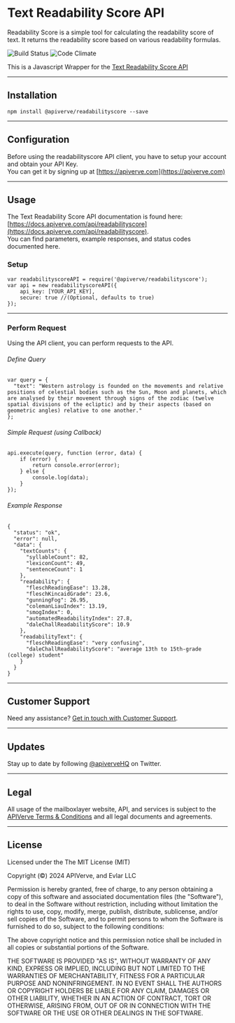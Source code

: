 Text Readability Score API
============

Readability Score is a simple tool for calculating the readability score of text. It returns the readability score based on various readability formulas.

![Build Status](https://img.shields.io/badge/build-passing-green)
![Code Climate](https://img.shields.io/badge/maintainability-B-purple)

This is a Javascript Wrapper for the [Text Readability Score API](https://apiverve.com/marketplace/api/readabilityscore)

---

## Installation
	npm install @apiverve/readabilityscore --save

---

## Configuration

Before using the readabilityscore API client, you have to setup your account and obtain your API Key.  
You can get it by signing up at [https://apiverve.com](https://apiverve.com)

---

## Usage

The Text Readability Score API documentation is found here: [https://docs.apiverve.com/api/readabilityscore](https://docs.apiverve.com/api/readabilityscore).  
You can find parameters, example responses, and status codes documented here.

### Setup

```
var readabilityscoreAPI = require('@apiverve/readabilityscore');
var api = new readabilityscoreAPI({
    api_key: [YOUR_API_KEY],
    secure: true //(Optional, defaults to true)
});
```

---


### Perform Request
Using the API client, you can perform requests to the API.

###### Define Query

```
var query = {
  "text": "Western astrology is founded on the movements and relative positions of celestial bodies such as the Sun, Moon and planets, which are analysed by their movement through signs of the zodiac (twelve spatial divisions of the ecliptic) and by their aspects (based on geometric angles) relative to one another."
};
```

###### Simple Request (using Callback)

```
api.execute(query, function (error, data) {
    if (error) {
        return console.error(error);
    } else {
        console.log(data);
    }
});
```

###### Example Response

```
{
  "status": "ok",
  "error": null,
  "data": {
    "textCounts": {
      "syllableCount": 82,
      "lexiconCount": 49,
      "sentenceCount": 1
    },
    "readability": {
      "fleschReadingEase": 13.28,
      "fleschKincaidGrade": 23.6,
      "gunningFog": 26.95,
      "colemanLiauIndex": 13.19,
      "smogIndex": 0,
      "automatedReadabilityIndex": 27.8,
      "daleChallReadabilityScore": 10.9
    },
    "readabilityText": {
      "fleschReadingEase": "very confusing",
      "daleChallReadabilityScore": "average 13th to 15th-grade (college) student"
    }
  }
}
```

---

## Customer Support

Need any assistance? [Get in touch with Customer Support](https://apiverve.com/contact).

---

## Updates
Stay up to date by following [@apiverveHQ](https://twitter.com/apiverveHQ) on Twitter.

---

## Legal

All usage of the mailboxlayer website, API, and services is subject to the [APIVerve Terms & Conditions](https://apiverve.com/terms) and all legal documents and agreements.

---

## License
Licensed under the The MIT License (MIT)

Copyright (&copy;) 2024 APIVerve, and Evlar LLC

Permission is hereby granted, free of charge, to any person obtaining a copy of this software and associated documentation files (the "Software"), to deal in the Software without restriction, including without limitation the rights to use, copy, modify, merge, publish, distribute, sublicense, and/or sell copies of the Software, and to permit persons to whom the Software is furnished to do so, subject to the following conditions:

The above copyright notice and this permission notice shall be included in all copies or substantial portions of the Software.

THE SOFTWARE IS PROVIDED "AS IS", WITHOUT WARRANTY OF ANY KIND, EXPRESS OR IMPLIED, INCLUDING BUT NOT LIMITED TO THE WARRANTIES OF MERCHANTABILITY, FITNESS FOR A PARTICULAR PURPOSE AND NONINFRINGEMENT. IN NO EVENT SHALL THE AUTHORS OR COPYRIGHT HOLDERS BE LIABLE FOR ANY CLAIM, DAMAGES OR OTHER LIABILITY, WHETHER IN AN ACTION OF CONTRACT, TORT OR OTHERWISE, ARISING FROM, OUT OF OR IN CONNECTION WITH THE SOFTWARE OR THE USE OR OTHER DEALINGS IN THE SOFTWARE.